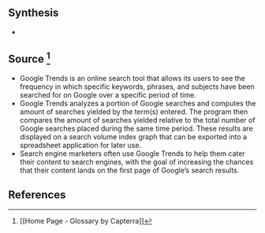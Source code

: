 ## Synthesis
- 
## Source [^1]
- Google Trends is an online search tool that allows its users to see the frequency in which specific keywords, phrases, and subjects have been searched for on Google over a specific period of time.
- Google Trends analyzes a portion of Google searches and computes the amount of searches yielded by the term(s) entered. The program then compares the amount of searches yielded relative to the total number of Google searches placed during the same time period. These results are displayed on a search volume index graph that can be exported into a spreadsheet application for later use.
- Search engine marketers often use Google Trends to help them cater their content to search engines, with the goal of increasing the chances that their content lands on the first page of Google’s search results.
## References

[^1]: [[Home Page - Glossary by Capterra]]